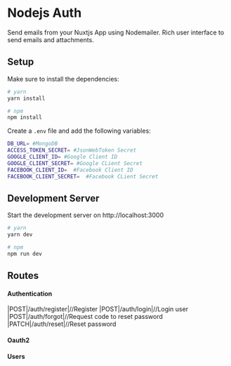 # Nodejs Auth

Send emails from your Nuxtjs App using Nodemailer. Rich user interface to send emails and attachments.

## Setup

Make sure to install the dependencies:

```bash
# yarn
yarn install

# npm
npm install
```

Create a `.env` file and add the following variables:

```bash
DB_URL= #MongoDB
ACCESS_TOKEN_SECRET= #JsonWebToken Secret
GOOGLE_CLIENT_ID= #Google Client ID
GOOGLE_CLIENT_SECRET= #Google CLient Secret
FACEBOOK_CLIENT_ID=  #Facebook Client ID
FACEBOOK_CLIENT_SECRET=  #Facebook CLient Secret
```

## Development Server

Start the development server on http://localhost:3000

```bash
# yarn
yarn dev

# npm
npm run dev
```

## Routes

#### Authentication

|POST|/auth/register|//Register
|POST|/auth/login|//Login user
|POST|/auth/forgot|//Request code to reset password
|PATCH|/auth/reset|//Reset password

#### Oauth2

#### Users
